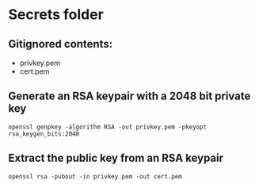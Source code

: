 # Secrets folder

## Gitignored contents:
* privkey.pem
* cert.pem

## Generate an RSA keypair with a 2048 bit private key
`openssl genpkey -algorithm RSA -out privkey.pem -pkeyopt rsa_keygen_bits:2048`

## Extract the public key from an RSA keypair
`openssl rsa -pubout -in privkey.pem -out cert.pem`
